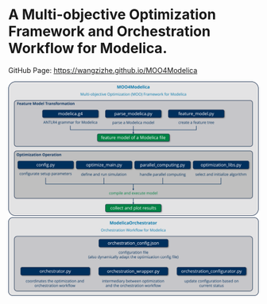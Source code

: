 # A Multi-objective Optimization Framework and Orchestration Workflow for Modelica.

GitHub Page: https://wangzizhe.github.io/MOO4Modelica

<img src="./assets/MOO4Modelica_framework.png" alt="Framework" style="zoom:80%;" />

<img src="./assets/ModelicaOrchestrator.png" alt="Workflow" style="zoom:80%;" />